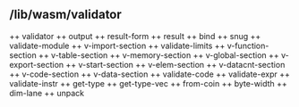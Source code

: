 
## /lib/wasm/validator

++  validator
  ++  output
  ++  result-form
  ++  result
    ++  bind
  ++  snug
  ++  validate-module
  ++  v-import-section
  ++  validate-limits
  ++  v-function-section
  ++  v-table-section
  ++  v-memory-section
  ++  v-global-section
  ++  v-export-section
  ++  v-start-section
  ++  v-elem-section
  ++  v-datacnt-section
  ++  v-code-section
  ++  v-data-section
  ++  validate-code
  ++  validate-expr
  ++  validate-instr
  ++  get-type
  ++  get-type-vec
  ++  from-coin
  ++  byte-width
  ++  dim-lane
  ++  unpack
